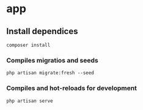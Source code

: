 # app

## Install dependices
```
composer install
```

### Compiles migratios and seeds
```
php artisan migrate:fresh --seed

```

### Compiles and hot-reloads for development
```
php artisan serve
```

